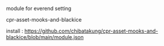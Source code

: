module for everend setting

cpr-asset-mooks-and-blackice


install : https://github.com/chibatakung/cpr-asset-mooks-and-blackice/blob/main/module.json
